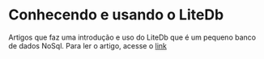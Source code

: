 # Conhecendo e usando o LiteDb

Artigos que faz uma introdução e uso do LiteDb que é um pequeno banco de dados NoSql.
Para ler o artigo, acesse o [link](http://raphaelcardoso.com.br/conhecendo-e-usando-o-litedb)
